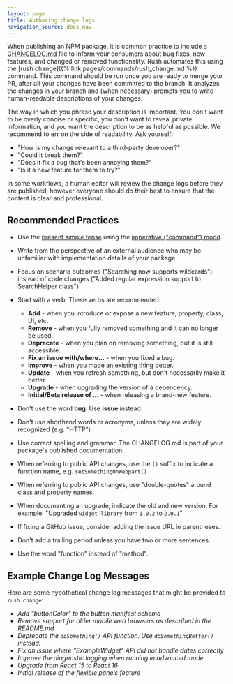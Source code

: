 ```yaml
---
layout: page
title: Authoring change logs
navigation_source: docs_nav
---
```


When publishing an NPM package, it is common practice to include a [CHANGELOG.md](https://github.com/Microsoft/web-build-tools/blob/master/libraries/node-core-library/CHANGELOG.md) file to inform your consumers about bug fixes, new features, and changed or removed functionality. Rush automates this using the [rush change]({% link pages/commands/rush_change.md %}) command. This command should be run once you are ready to merge your PR, after all your changes have been committed to the branch. It analyzes the changes in your branch and (when necessary) prompts you to write human-readable descriptions of your changes.

The way in which you phrase your description is important. You don't want to be overly concise or specific, you don't want to reveal private information, and you want the description to be as helpful as possible.  We recommend to err on the side of readability.  Ask yourself:

- "How is my change relevant to a third-party developer?"
- "Could it break them?"
- "Does it fix a bug that's been annoying them?"
- "Is it a new feature for them to try?"

In some workflows, a human editor will review the change logs before they are published, however everyone should do their best to ensure that the content is clear and professional.

## Recommended Practices

- Use the [present simple tense](http://www.englishtenses.com/tenses/present_simple) using the [imperative ("command") mood](http://grammarist.com/grammar/english-moods/).

- Write from the perspective of an external audience who may be unfamiliar with implementation details of your package

- Focus on scenario outcomes ("Searching now supports wildcards") instead of code changes ("Added regular expression support to SearchHelper class")

- Start with a verb.  These verbs are recommended:
  - **Add** - when you introduce or expose a new feature, property, class, UI, etc.
  - **Remove** - when you fully removed something and it can no longer be used.
  - **Deprecate** - when you plan on removing something, but it is still accessible.
  - **Fix an issue with/where...** - when you fixed a bug.
  - **Improve** - when you made an existing thing better.
  - **Update** - when you refresh something, but don't necessarily make it better.
  - **Upgrade** - when upgrading the version of a dependency.
  - **Initial/Beta release of ...** - when releasing a brand-new feature.

- Don't use the word **bug**. Use **issue** instead.

- Don't use shorthand words or acronyms, unless they are widely recognized (e.g. "HTTP")

- Use correct spelling and grammar. The CHANGELOG.md is part of your package's published documentation.

- When referring to public API changes, use the `()` suffix to indicate a function name, e.g. `setSomethingOnWebpart()`

- When referring to public API changes, use "double-quotes" around class and property names.

- When documenting an upgrade, indicate the old and new version.  For example: "Upgraded `widget-library` from `1.0.2` to `2.0.1`"

- If fixing a GitHub issue, consider adding the issue URL in parentheses.

- Don't add a trailing period unless you have two or more sentences.

- Use the word "function" instead of "method".

## Example Change Log Messages

Here are some hypothetical change log messages that might be provided to `rush change`:

- *Add "buttonColor" to the button manifest schema*
- *Remove support for older mobile web browsers as described in the README.md*
- *Deprecate the `doSomething()` API function. Use `doSomethingBetter()` instead.*
- *Fix an issue where "ExampleWidget" API did not handle dates correctly*
- *Improve the diagnostic logging when running in advanced mode*
- *Upgrade from React 15 to React 16*
- *Initial release of the flexible panels feature*
